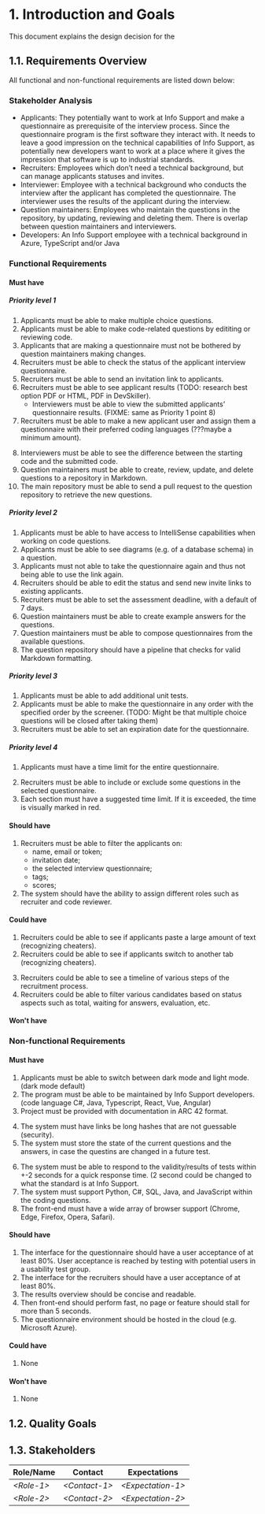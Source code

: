 # 1. Introduction and Goals

This document explains the design decision for the

## 1.1. Requirements Overview

All functional and non-functional requirements are listed down below:

### Stakeholder Analysis

- Applicants: They potentially want to work at Info Support and make a questionnaire as prerequisite of the interview process. Since the questionnaire program is the first software they interact
  with. It needs to leave a good impression on the technical capabilities of Info Support, as potentially new developers want to work at a place where it gives the impression that software is up to industrial standards.
- Recruiters: Employees which don’t need a technical background, but can manage applicants statuses and invites.
- Interviewer: Employee with a technical background who conducts the interview after the applicant has completed the questionnaire. The interviewer uses the results of the applicant during the
  interview.
- Question maintainers: Employees who maintain the questions in the repository, by updating, reviewing and deleting them. There is overlap between question maintainers and interviewers.
- Developers: An Info Support employee with a technical background in Azure, TypeScript and/or Java

### Functional Requirements

#### Must have

##### Priority level 1

1. Applicants must be able to make multiple choice questions.
2. Applicants must be able to make code-related questions by edititing or reviewing code.
   <!-- 2. Applicants must be able to work in a browser based code editor. -->
   <!-- 3. Applicants must be able to make code review questions. -->
   <!-- 4. Applicants must be able to execute an SQL queries for SQL questions and validate the result. -->
3. Applicants that are making a questionnaire must not be bothered by question maintainers making changes.
4. Recruiters must be able to check the status of the applicant interview questionnaire.
5. Recruiters must be able to send an invitation link to applicants.
6. Recruiters must be able to see applicant results (TODO: research best option PDF or HTML, PDF in DevSkiller).
   - Interviewers must be able to view the submitted applicants’ questionnaire results. (FIXME: same as Priority 1 point 8)
7. Recruiters must be able to make a new applicant user and assign them a questionnaire with their preferred coding languages (???maybe a minimum amount).
<!-- 10. Interviewers and recruiters must be able to log in with their Info Support account. -->
8. Interviewers must be able to see the difference between the starting code and the submitted code.
9. Question maintainers must be able to create, review, update, and delete questions to a repository in Markdown.
10. The main repository must be able to send a pull request to the question repository to retrieve the new questions.

##### Priority level 2

1. Applicants must be able to have access to IntelliSense capabilities when working on code questions.
2. Applicants must be able to see diagrams (e.g. of a database schema) in a question.
3. Applicants must not able to take the questionnaire again and thus not being able to use the link again.
   <!-- 4. Applicants must be able to add comments to lines in code review questions. (FIXME: partially the same as priority 1 point 3) -->
   <!-- 5. Recruiters must be able to edit the status of the applicant interview questionnaire. (In case of error, applicant not being able to finish their questionnaire) -->
4. Recruiters should be able to edit the status and send new invite links to existing applicants.
5. Recruiters must be able to set the assessment deadline, with a default of 7 days.
6. Question maintainers must be able to create example answers for the questions.
7. Question maintainers must be able to compose questionnaires from the available questions.
8. The question repository should have a pipeline that checks for valid Markdown formatting.

##### Priority level 3

1. Applicants must be able to add additional unit tests.
2. Applicants must be able to make the questionnaire in any order with the specified order by the screener. (TODO: Might be that multiple choice questions will be closed after taking them)
3. Recruiters must be able to set an expiration date for the questionnaire.

##### Priority level 4

1. Applicants must have a time limit for the entire questionnaire.
<!-- 2. Applicants must only be able to see their questionnaire completion time after questionnaire submission. -->
2. Recruiters must be able to include or exclude some questions in the selected questionnaire.
   <!-- 4. Recruiters must be able to see the time per section of applicants. -->
   <!-- 5. Question maintainers must be able to mark a question as an open question. -->
3. Each section must have a suggested time limit. If it is exceeded, the time is visually marked in red.

#### Should have

1. Recruiters must be able to filter the applicants on:
   - name, email or token;
   - invitation date;
   - the selected interview questionnaire;
   - tags;
   - scores;
2. The system should have the ability to assign different roles such as recruiter and code reviewer.

#### Could have

1. Recruiters could be able to see if applicants paste a large amount of text (recognizing cheaters).
2. Recruiters could be able to see if applicants switch to another tab (recognizing cheaters).
<!-- 3. The system could have a note-taking functionality for each question. Flag it in the interface. -->
3. Recruiters could be able to see a timeline of various steps of the recruitment process.
4. Recruiters could be able to filter various candidates based on status aspects such as total, waiting for answers, evaluation, etc.

#### Won't have

<!-- 1. Question maintainers will not be able to create open questions. -->

### Non-functional Requirements

#### Must have

1. Applicants must be able to switch between dark mode and light mode. (dark mode default)
2. The program must be able to be maintained by Info Support developers. (code language C#, Java, Typescript, React, Vue, Angular)
3. Project must be provided with documentation in ARC 42 format.
<!-- 4. Developers must write down their architectural decisions. -->
4. The system must have links be long hashes that are not guessable (security).
5. The system must store the state of the current questions and the answers, in case the questins are changed in a future test.
<!-- 7. The system must not apply changes to open and closed questionnaires if the used questions are changed. -->
6. The system must be able to respond to the validity/results of tests within +-2 seconds for a quick response time. (2 second could be changed to what the standard is at Info Support.
7. The system must support Python, C#, SQL, Java, and JavaScript within the coding questions.
8. The front-end must have a wide array of browser support (Chrome, Edge, Firefox, Opera, Safari).
<!-- 11. The system must have interfaces in English. -->

#### Should have

1. The interface for the questionnaire should have a user acceptance of at least 80%. User acceptance is reached by testing with potential users in a usability test group.
2. The interface for the recruiters should have a user acceptance of at least 80%.
3. The results overview should be concise and readable.
4. Then front-end should perform fast, no page or feature should stall for more than 5 seconds.
5. The questionnaire environment should be hosted in the cloud (e.g. Microsoft Azure).
<!-- 6. Applicants should only be able to make the questionnaire in a desktop browser (security). (TODO: review by Jurre as mobile touch events can create unprecedented errors.) -->

#### Could have

1. None

#### Won't have

1. None

## 1.2. Quality Goals

## 1.3. Stakeholders

| Role/Name   | Contact        | Expectations       |
| ----------- | -------------- | ------------------ |
| _\<Role-1>_ | _\<Contact-1>_ | _\<Expectation-1>_ |
| _\<Role-2>_ | _\<Contact-2>_ | _\<Expectation-2>_ |
